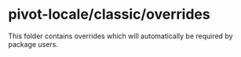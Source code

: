 # pivot-locale/classic/overrides

This folder contains overrides which will automatically be required by package users.
